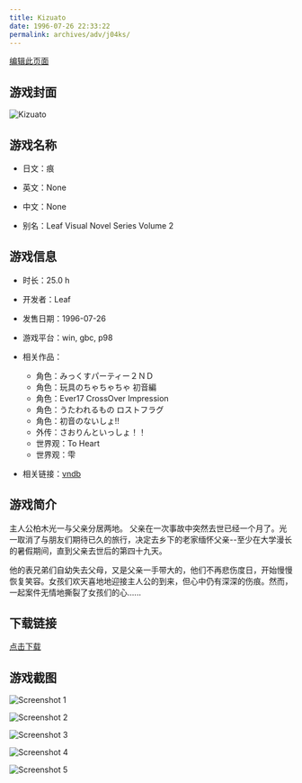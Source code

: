 ```yaml
---
title: Kizuato
date: 1996-07-26 22:33:22
permalink: archives/adv/j04ks/
---
```

[编辑此页面](https://github.com/ACG-3/ADV3-source/blob/main/source/_posts/%E9%9B%AB.md)

## 游戏封面

![Kizuato](https://pan.timero.xyz/d/onedrive/img_lib_001/Kizuato_cover.avif)


## 游戏名称

- 日文：痕
- 英文：None
- 中文：None

- 别名：Leaf Visual Novel Series Volume 2


## 游戏信息

- 时长：25.0 h
- 开发者：Leaf
- 发售日期：1996-07-26
- 游戏平台：win, gbc, p98
- 相关作品：
   - 角色：みっくすパーティー２ＮＤ
   - 角色：玩具のちゃちゃちゃ 初音編
   - 角色：Ever17 CrossOver Impression
   - 角色：うたわれるもの ロストフラグ
   - 角色：初音のないしょ!!
   - 外传：さおりんといっしょ！！
   - 世界观：To Heart
   - 世界观：雫

- 相关链接：[vndb](https://vndb.org/v184)


## 游戏简介

主人公柏木光一与父亲分居两地。
父亲在一次事故中突然去世已经一个月了。光一取消了与朋友们期待已久的旅行，决定去乡下的老家缅怀父亲--至少在大学漫长的暑假期间，直到父亲去世后的第四十九天。

他的表兄弟们自幼失去父母，又是父亲一手带大的，他们不再悲伤度日，开始慢慢恢复笑容。女孩们欢天喜地地迎接主人公的到来，但心中仍有深深的伤痕。然而，一起案件无情地撕裂了女孩们的心......




## 下载链接

[点击下载](https://pan.timero.xyz/onedrive/adv_lib_001/%E9%9B%AB)


## 游戏截图


![Screenshot 1](https://pan.timero.xyz/d/onedrive/img_lib_001/Kizuato_Screenshot_1.avif)

![Screenshot 2](https://pan.timero.xyz/d/onedrive/img_lib_001/Kizuato_Screenshot_2.avif)

![Screenshot 3](https://pan.timero.xyz/d/onedrive/img_lib_001/Kizuato_Screenshot_3.avif)

![Screenshot 4](https://pan.timero.xyz/d/onedrive/img_lib_001/Kizuato_Screenshot_4.avif)

![Screenshot 5](https://pan.timero.xyz/d/onedrive/img_lib_001/Kizuato_Screenshot_5.avif)


